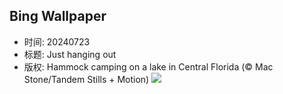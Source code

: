 ## Bing Wallpaper
- 时间: 20240723
- 标题: Just hanging out
- 版权: Hammock camping on a lake in Central Florida (© Mac Stone/Tandem Stills + Motion)
![](https://cn.bing.com/th?id=OHR.HammockCamping_EN-US9298465355_UHD.jpg&rf=LaDigue_UHD.jpg&pid=hp&w=3840&h=2160&rs=1&c=4)
